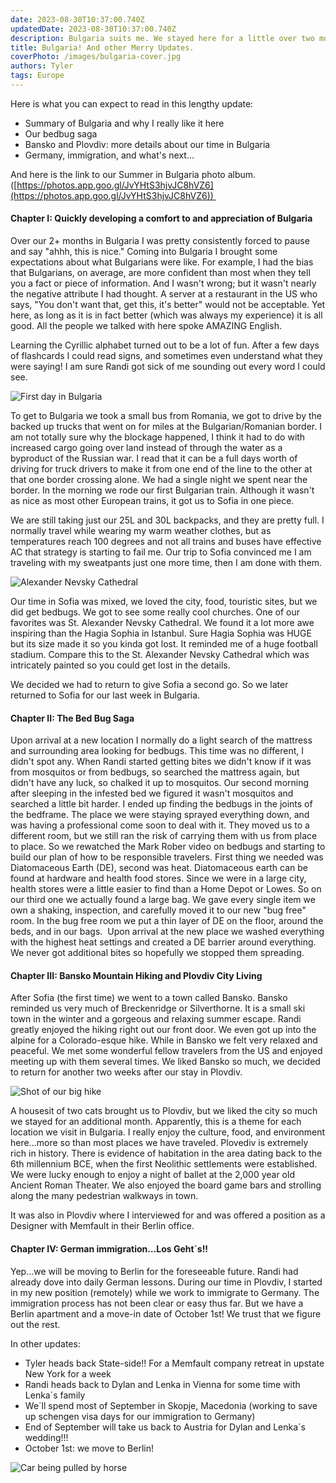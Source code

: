 ```yaml
---
date: 2023-08-30T10:37:00.740Z
updatedDate: 2023-08-30T10:37:00.740Z
description: Bulgaria suits me. We stayed here for a little over two months, and the country just clicked with me.
title: Bulgaria! And other Merry Updates.
coverPhoto: /images/bulgaria-cover.jpg
authors: Tyler
tags: Europe
---
```

 

Here is what you can expect to read in this lengthy update: 
- Summary of Bulgaria and why I really like it here  
- Our bedbug saga
- Bansko and Plovdiv: more details about our time in Bulgaria 
- Germany, immigration, and what's next…

  
And here is the link to our Summer in Bulgaria photo album. ([https://photos.app.goo.gl/JvYHtS3hjvJC8hVZ6](https://photos.app.goo.gl/JvYHtS3hjvJC8hVZ6)) 

#### Chapter I: Quickly developing a comfort to and appreciation of Bulgaria  

Over our 2+ months in Bulgaria I was pretty consistently forced to pause and say "ahhh, this is nice." Coming into Bulgaria I brought some expectations about what Bulgarians were like. For example, I had the bias that Bulgarians, on average, are more confident than most when they tell you a fact or piece of information. And I wasn't wrong; but it wasn't nearly the negative attribute I had thought. A server at a restaurant in the US who says, "You don't want that, get this, it's better" would not be acceptable. Yet here, as long as it is in fact better (which was always my experience) it is all good. All the people we talked with here spoke AMAZING English. 

Learning the Cyrillic alphabet turned out to be a lot of fun. After a few days of flashcards I could read signs, and sometimes even understand what they were saying! I am sure Randi got sick of me sounding out every word I could see. 

![First day in Bulgaria](/images/bulgaria-1.jpg)

To get to Bulgaria we took a small bus from Romania, we got to drive by the backed up trucks that went on for miles at the Bulgarian/Romanian border. I am not totally sure why the blockage happened, I think it had to do with increased cargo going over land instead of through the water as a byproduct of the Russian war. I read that it can be a full days worth of driving for truck drivers to make it from one end of the line to the other at that one border crossing alone. We had a single night we spent near the border. In the morning we rode our first Bulgarian train. Although it wasn't as nice as most other European trains, it got us to Sofia in one piece.


We are still taking just our 25L and 30L backpacks, and they are pretty full. I normally travel while wearing my warm weather clothes, but as temperatures reach 100 degrees and not all trains and buses have effective AC that strategy is starting to fail me. Our trip to Sofia convinced me I am traveling with my sweatpants just one more time, then I am done with them.

![Alexander Nevsky Cathedral](/images/bulgaria-3.jpeg) 
  
Our time in Sofia was mixed, we loved the city, food, touristic sites, but we did get bedbugs. We got to see some really cool churches. One of our favorites was St. Alexander Nevsky Cathedral. We found it a lot more awe inspiring than the Hagia Sophia in Istanbul. Sure Hagia Sophia was HUGE but its size made it so you kinda got lost. It reminded me of a huge football stadium. Compare this to the St. Alexander Nevsky Cathedral which was intricately painted so you could get lost in the details. 

We decided we had to return to give Sofia a second go. So we later returned to Sofia for our last week in Bulgaria. 
#### Chapter II: The Bed Bug Saga

Upon arrival at a new location I normally do a light search of the mattress and surrounding area looking for bedbugs. This time was no different, I didn't spot any. When Randi started getting bites we didn't know if it was from mosquitos or from bedbugs, so searched the mattress again, but didn't have any luck, so chalked it up to mosquitos. Our second morning after sleeping in the infested bed we figured it wasn't mosquitos and searched a little bit harder. I ended up finding the bedbugs in the joints of the bedframe. The place we were staying sprayed everything down, and was having a professional come soon to deal with it. They moved us to a different room, but we still ran the risk of carrying them with us from place to place. So we rewatched the Mark Rober video on bedbugs and starting to build our plan of how to be responsible travelers. First thing we needed was Diatomaceous Earth (DE), second was heat. Diatomaceous earth can be found at hardware and health food stores. Since we were in a large city, health stores were a little easier to find than a Home Depot or Lowes. So on our third one we actually found a large bag. We gave every single item we own a shaking, inspection, and carefully moved it to our new "bug free" room. In the bug free room we put a thin layer of DE on the floor, around the beds, and in our bags.  Upon arrival at the new place we washed everything with the highest heat settings and created a DE barrier around everything. We never got additional bites so hopefully we stopped them spreading.

  

#### Chapter III: Bansko Mountain Hiking and Plovdiv City Living  

  

After Sofia (the first time) we went to a town called Bansko. Bansko reminded us very much of Breckenridge or Silverthorne. It is a small ski town in the winter and a gorgeous and relaxing summer escape. Randi greatly enjoyed the hiking right out our front door. We even got up into the alpine for a Colorado-esque hike. While in Bansko we felt very relaxed and peaceful. We met some wonderful fellow travelers from the US and enjoyed meeting up with them several times. We liked Bansko so much, we decided to return for another two weeks after our stay in Plovdiv. 

  

![Shot of our big hike](/images/bulgaria-2.jpg) 

  

A housesit of two cats brought us to Plovdiv, but we liked the city so much we stayed for an additional month. Apparently, this is a theme for each location we visit in Bulgaria. I really enjoy the culture, food, and environment here…more so than most places we have traveled. Plovediv is extremely rich in history. There is evidence of habitation in the area dating back to the 6th millennium BCE, when the first Neolithic settlements were established. We were lucky enough to enjoy a night of ballet at the 2,000 year old Ancient Roman Theater. We also enjoyed the board game bars and strolling along the many pedestrian walkways in town. 

  

It was also in Plovdiv where I interviewed for and was offered a position as a Designer with Memfault in their Berlin office. 

  

#### Chapter IV: German immigration…Los Geht´s!! 

  

Yep…we will be moving to Berlin for the foreseeable future. Randi had already dove into daily German lessons. During our time in Plovdiv, I started in my new position (remotely) while we work to immigrate to Germany. The immigration process has not been clear or easy thus far. But we have a Berlin apartment and a move-in date of October 1st! We trust that we figure out the rest. 

  

In other updates: 
- Tyler heads back State-side!! For a Memfault company retreat in upstate New York for a week
- Randi heads back to Dylan and Lenka in Vienna for some time with Lenka´s family
- We´ll spend most of September in Skopje, Macedonia (working to save up schengen visa days for our immigration to Germany)
- End of September will take us back to Austria for Dylan and Lenka´s wedding!!! 
- October 1st: we move to Berlin! 

  
![Car being pulled by horse](/images/bulgaria-4.jpeg) 